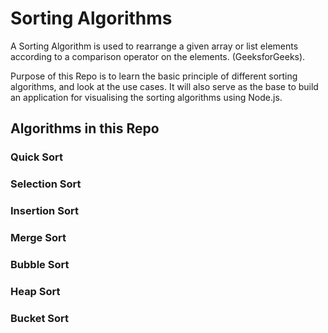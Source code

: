 # Sorting Algorithms

A Sorting Algorithm is used to rearrange a given array or list elements according to a comparison operator on the elements. (GeeksforGeeks).

Purpose of this Repo is to learn the basic principle of different sorting algorithms, and look at the use cases. It will also serve as the base to build an application for visualising the sorting algorithms using Node.js.

## Algorithms in this Repo

### Quick Sort

### Selection Sort

### Insertion Sort

### Merge Sort

### Bubble Sort

### Heap Sort

### Bucket Sort
